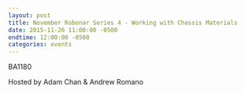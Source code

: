 ```yaml
---
layout: post
title: November Robonar Series 4 - Working with Chassis Materials
date: 2015-11-26 11:00:00 -0500
endtime: 12:00:00 -0500
categories: events
---
```


BA1180

Hosted by Adam Chan & Andrew Romano
